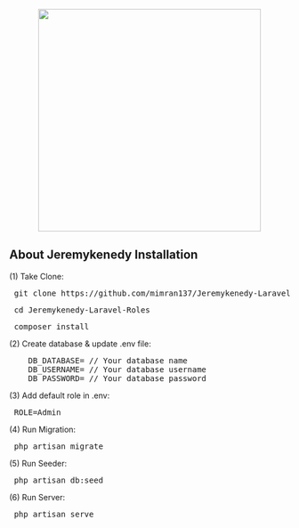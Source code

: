 <p align="center"><a href="https://laravel.com" target="_blank"><img src="https://raw.githubusercontent.com/laravel/art/master/logo-lockup/5%20SVG/2%20CMYK/1%20Full%20Color/laravel-logolockup-cmyk-red.svg" width="400"></a></p>

## About Jeremykenedy Installation

<p>(1) Take Clone: </p>
<pre> git clone https://github.com/mimran137/Jeremykenedy-Laravel-Roles.git </pre>
<pre> cd Jeremykenedy-Laravel-Roles </pre>
<pre> composer install </pre>

<p>(2) Create database & update .env file: </p>
<pre>
    DB_DATABASE= // Your database name
    DB_USERNAME= // Your database username
    DB_PASSWORD= // Your database password
</pre>

<p>(3) Add default role in .env: </p>
<pre> ROLE=Admin </pre>

<p>(4) Run Migration: </p>
<pre> php artisan migrate </pre>

<p>(5) Run Seeder: </p>
<pre> php artisan db:seed </pre>

<p>(6) Run Server: </p>
<pre> php artisan serve </pre>